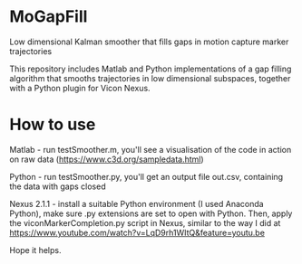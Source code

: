 # MoGapFill
Low dimensional Kalman smoother that fills gaps in motion capture marker trajectories

This repository includes Matlab and Python implementations of a gap filling algorithm that smooths trajectories in low dimensional subspaces, together with a Python plugin for Vicon Nexus.

# How to use

Matlab - run testSmoother.m, you'll see a visualisation of the code in action on raw data (https://www.c3d.org/sampledata.html)

Python - run testSmoother.py, you'll get an output file out.csv, containing the data with gaps closed

Nexus 2.1.1 - install a suitable Python environment (I used Anaconda Python), make sure .py extensions are set to open with Python. Then, apply the viconMarkerCompletion.py script in Nexus, similar to the way I did at https://www.youtube.com/watch?v=LqD9rh1WItQ&feature=youtu.be

Hope it helps.



